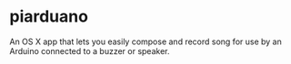 # piarduano
An OS X app that lets you easily compose and record song for use by an Arduino connected to a buzzer or speaker.
